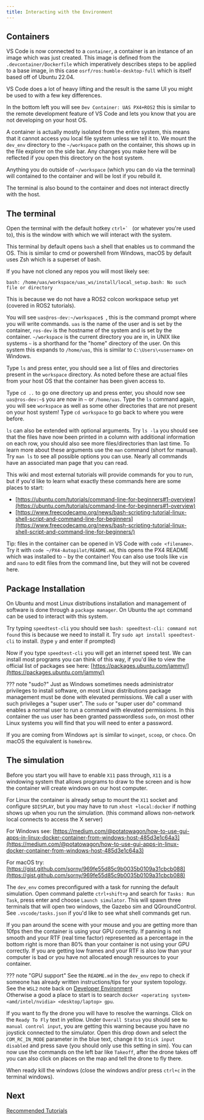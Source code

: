 ```yaml
---
title: Interacting with the Environment
---
```


## Containers

VS Code is now connected to a `container`, a container is an instance of an image which was just created. This image is defined from the `.devcontainer/Dockerfile` which imperatively describes steps to be applied to a base image, in this case `osrf/ros:humble-desktop-full` which is itself based off of Ubuntu 22.04.

VS Code does a lot of heavy lifting and the result is the same UI you might be used to with a few key differences.

In the bottom left you will see `Dev Container: UAS PX4+ROS2` this is similar to the remote development feature of VS Code and lets you know that you are not developing on your host OS.

A container is actually mostly isolated from the entire system, this means that it cannot access you local file system unless we tell it to. We mount the `dev_env` directory to the `~/workspace` path on the container, this shows up in the file explorer on the side bar. Any changes you make here will be reflected if you open this directory on the host system.

Anything you do outside of `~/workspace` (which you can do via the terminal) will contained to the container and will be lost if you rebuild it.

The terminal is also bound to the container and does not interact directly with the host.

## The terminal

Open the terminal with the default hotkey ``ctrl+` `` (or whatever you're used to), this is the window with which we will interact with the system.

This terminal by default opens `bash` a shell that enables us to command the OS. This is similar to cmd or powershell from Windows, macOS by default uses Zsh which is a superset of bash.

If you have not cloned any repos you will most likely see:

```
bash: /home/uas/workspace/uas_ws/install/local_setup.bash: No such file or directory
```

This is because we do not have a ROS2 colcon workspace setup yet (covered in ROS2 tutorials).

You will see `uas@ros-dev:~/workspace$ `, this is the command prompt where you will write commands. `uas` is the name of the user and is set by the container, `ros-dev` is the hostname of the system and is set by the container. `~/workspace` is the current directory you are in, in UNIX like systems `~` is a shorthand for the "home" directory of the user. On this system this expands to `/home/uas`, this is similar to `C:\Users\<username>` on Windows.

Type `ls` and press enter, you should see a list of files and directories present in the `workspace` directory. As noted before these are actual files from your host OS that the container has been given access to.

Type `cd ..` to go one directory up and press enter, you should now see `uas@ros-dev:~$` you are now in `~` or `/home/uas`. Type the `ls` command again, you will see `workspace` as well as some other directories that are not present on your host system! Type `cd workspace` to go back to where you were before.

`ls` can also be extended with optional arguments. Try `ls -la` you should see that the files have now been printed in a column with additional information on each row, you should also see more files/directories than last time. To learn more about these arguments use the `man` command (short for manual). Try `man ls` to see all possible options you can use. Nearly all commands have an associated man page that you can read.

This wiki and most external tutorials will provide commands for you to run, but if you'd like to learn what exactly these commands here are some places to start:

- [https://ubuntu.com/tutorials/command-line-for-beginners#1-overview](https://ubuntu.com/tutorials/command-line-for-beginners#1-overview)
- [https://www.freecodecamp.org/news/bash-scripting-tutorial-linux-shell-script-and-command-line-for-beginners](https://www.freecodecamp.org/news/bash-scripting-tutorial-linux-shell-script-and-command-line-for-beginners/)

Tip: files in the container can be opened in VS Code with `code <filename>`. Try it with `code ~/PX4-Autopilot/README.md`, this opens the PX4 README which was installed to `~` by the container! You can also use tools like `vim` and `nano` to edit files from the command line, but they will not be covered here.

## Package Installation

On Ubuntu and most Linux distributions installation and management of software is done through a `package manager`. On Ubuntu the `apt` command can be used to interact with this system.

Try typing `speedtest-cli` you should see `bash: speedtest-cli: command not found` this is because we need to install it. Try `sudo apt install speedtest-cli` to install. (type `y` and enter if prompted)

Now if you type `speedtest-cli` you will get an internet speed test. We can install most programs you can think of this way, if you'd like to view the official list of packages see here: [https://packages.ubuntu.com/jammy/](https://packages.ubuntu.com/jammy/)

??? note "sudo?"
    Just as Windows sometimes needs administrator privileges to install software, on most Linux distributions package management must be done with elevated permissions. We call a user with such privileges a "super user". The `sudo` or "super user do" command enables a normal user to run a command with elevated permissions. In this container the `uas` user has been granted passwordless `sudo`, on most other Linux systems you will find that you will need to enter a password.

If you are coming from Windows `apt` is similar to `winget`, `scoop`, or `choco`. On macOS the equivalent is `homebrew`.

## The simulation

Before you start you will have to enable `X11` pass through, `X11` is a windowing system that allows programs to draw to the screen and is how the container will create windows on our host computer.

For Linux the container is already setup to mount the `X11` socket and configure `$DISPLAY`, but you may have to run `xhost +local:docker` if nothing shows up when you run the simulation. (this command allows non-network local connects to access the X server)

For Windows see: [https://medium.com/@potatowagon/how-to-use-gui-apps-in-linux-docker-container-from-windows-host-485d3e1c64a3](https://medium.com/@potatowagon/how-to-use-gui-apps-in-linux-docker-container-from-windows-host-485d3e1c64a3)

For macOS try: [https://gist.github.com/sorny/969fe55d85c9b0035b0109a31cbcb088](https://gist.github.com/sorny/969fe55d85c9b0035b0109a31cbcb088)

The `dev_env` comes preconfigured with a task for running the default simulation. Open command palette `ctrl+shift+p` and search for `Tasks: Run Task`, press enter and choose `Launch simulator`. This will spawn three terminals that will open two windows, the Gazebo sim and QGroundControl. See `.vscode/tasks.json` if you'd like to see what shell commands get run.

If you pan around the scene with your mouse and you are getting more than 10fps then the container is using your GPU correctly. If panning is not smooth and your RTF (real time factor) represented as a percentage in the bottom right is more than 80% than your container is not using your GPU correctly. If you are getting low frames and your RTF is also low than your computer is bad or you have not allocated enough resources to your container.

??? note "GPU support"
    See the `README.md` in the `dev_env` repo to check if someone has already written instructions/tips for your system topology. <br>
    See the `WSL2` note back on [Developer Environment](./1._Developer_Environment.md) <br>
    Otherwise a good a place to start is to search `docker <operating system> <amd/intel/nvidia> <desktop/laptop> gpu`.

If you want to fly the drone you will have to resolve the warnings. Click on the `Ready To Fly` text in yellow. Under `Overall Status` you should see `No manual control input`, you are getting this warning because you have no joystick connected to the simulator. Open this drop down and select the `COM_RC_IN_MODE` parameter in the blue text, change it to `Stick input disabled` and press save (you should only use this setting in sim). You can now use the commands on the left bar like `Takeoff`, after the drone takes off you can also click on places on the map and tell the drone to fly there.

When ready kill the windows (close the windows and/or press `ctrl+c` in the terminal windows).

## Next

[Recommended Tutorials](./3._Recommended_Tutorials.md)

